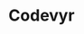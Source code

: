 ---
title: "Codevyr"
description: "Advanced source code analysis and visualization tools for developers"
---